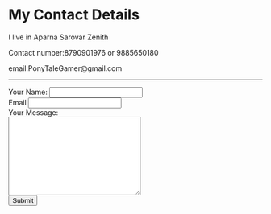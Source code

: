 <!DOCTYPE html>
<html>
  <head>
    <meta charset="utf-8">
    <title>Contact Me</title>
  </head>
  <body>
  <h1>My Contact Details</h1>
  <p>I live in Aparna Sarovar Zenith</p>
  <p>Contact number:8790901976 or 9885650180</p>
  <p>email:PonyTaleGamer@gmail.com</p>
<hr>
  <form action="mailto:info@londonappbrewery.com" method="post" enctype="text/plain">
    <label>Your Name:</label>
    <input type="text" name="Your Name" value=""><br>
    <label>Email</label>
    <input type="email" name="Your Email" value=""><br>
    <label>Your Message:</label><br>
    <textarea name="Your Message" rows="10" cols="30"></textarea><br>
    <input type="submit" name="">
  </form>
  </body>
</html>
